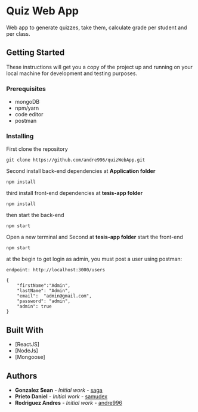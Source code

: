 # Quiz Web App

Web app to generate quizzes, take them, calculate grade per student and per class.

## Getting Started

These instructions will get you a copy of the project up and running on your local machine for development and testing purposes. 

### Prerequisites

* mongoDB
* npm/yarn
* code editor
* postman


### Installing
First clone the repository
```
git clone https://github.com/andre996/quizWebApp.git
```

Second install back-end dependencies at **Application folder**
```
npm install
```

third install front-end dependencies at **tesis-app folder**
```
npm install
```

then start the back-end 
```
npm start
```

Open a new terminal and Second at **tesis-app folder** start the front-end 
```
npm start
```

at the begin to get login as admin, you must post a user using postman:
```
endpoint: http://localhost:3000/users

{
    "firstName":"Admin", 
    "lastName": "Admin",
    "email":  "admin@gmail.com",
    "password": "admin",
    "admin": true
}
```

## Built With

* [ReactJS]
* [NodeJs]
* [Mongoose]


## Authors

* **Gonzalez Sean** - *Initial work* - [saga](https://github.com/SeanGonzalezAbreu)
* **Prieto Daniel** - *Initial work* - [samudex](https://github.com/samudex)
* **Rodriguez Andres** - *Initial work* - [andre996](https://github.com/andre996)
